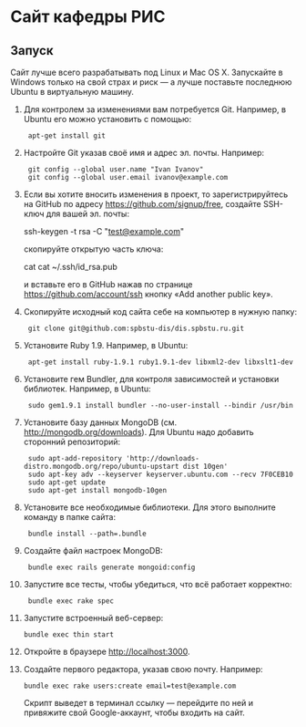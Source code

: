 # Сайт кафедры РИС

## Запуск

Сайт лучше всего разрабатывать под Linux и Mac OS X. Запускайте в Windows только
на свой страх и риск — а лучше поставьте последнюю Ubuntu в виртуальную машину.

1. Для контролем за изменениями вам потребуется Git. Например, в Ubuntu его
   можно установить с помощью:

        apt-get install git

2. Настройте Git указав своё имя и адрес эл. почты. Например:

        git config --global user.name "Ivan Ivanov"
        git config --global user.email ivanov@example.com

3. Если вы хотите вносить изменения в проект, то зарегистрируйтесь на GitHub по
   адресу <https://github.com/signup/free>, создайте SSH-ключ для вашей
   эл. почты:

     ssh-keygen -t rsa -C "test@example.com"

   скопируйте открытую часть ключа:

     cat cat ~/.ssh/id_rsa.pub

   и вставьте его в GitHub нажав по странице <https://github.com/account/ssh>
   кнопку «Add another public key».
3. Скопируйте исходный код сайта себе на компьютер в нужную папку:

        git clone git@github.com:spbstu-dis/dis.spbstu.ru.git

4. Установите Ruby 1.9. Например, в Ubuntu:

        apt-get install ruby-1.9.1 ruby1.9.1-dev libxml2-dev libxslt1-dev

5. Установите гем Bundler, для контроля зависимостей и установки библиотек.
   Например, в Ubuntu:

        sudo gem1.9.1 install bundler --no-user-install --bindir /usr/bin

6. Установите базу данных MongoDB (см. <http://mongodb.org/downloads>). Для
   Ubuntu надо добавить сторонний репозиторий:

        sudo apt-add-repository 'http://downloads-distro.mongodb.org/repo/ubuntu-upstart dist 10gen'
        sudo apt-key adv --keyserver keyserver.ubuntu.com --recv 7F0CEB10
        sudo apt-get update
        sudo apt-get install mongodb-10gen

7. Установите все необходимые библиотеки. Для этого выполните команду в папке
   сайта:

        bundle install --path=.bundle

8. Создайте файл настроек MongoDB:

        bundle exec rails generate mongoid:config

9. Запустите все тесты, чтобы убедиться, что всё работает корректно:

        bundle exec rake spec

10. Запустите встроенный веб-сервер:

        bundle exec thin start

11. Откройте в браузере <http://localhost:3000>.
12. Создайте первого редактора, указав свою почту. Например:

        bundle exec rake users:create email=test@example.com

    Скрипт выведет в терминал ссылку — перейдите по ней и привяжите свой
    Google-аккаунт, чтобы входить на сайт.
